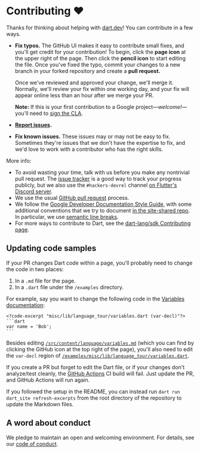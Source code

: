 # Contributing :heart:

Thanks for thinking about helping with [dart.dev][www]!
You can contribute in a few ways.

* **Fix typos.** The GitHub UI makes it easy to contribute small fixes, and
  you'll get credit for your contribution! To begin, click the **page icon**
  at the upper right of the page. Then click the **pencil icon** to start
  editing the file. Once you've fixed the typo, commit your changes to a new
  branch in your forked repository and create a **pull request.**

  Once we've reviewed and approved your change, we'll merge it. Normally, we'll
  review your fix within one working day, and your fix will appear online less
  than an hour after we merge your PR.

  **Note:** If this is your first contribution to
  a Google project—_welcome!_—you'll need to [sign the CLA][].

* **[Report issues][].**

* **Fix known issues.** These issues may or may not be easy to fix. Sometimes
  they're issues that we don't have the expertise to fix, and we'd love to
  work with a contributor who has the right skills.

More info:

* To avoid wasting your time, talk with us before you make any nontrivial
  pull request. The [issue tracker][] is a good way to track your progress
  publicly, but we also use the `#hackers-devrel` channel
  [on Flutter's Discord server][].
* We use the usual [GitHub pull request][] process.
* We follow the [Google Developer Documentation Style Guide][],
  with some additional conventions that we try to document
  [in the site-shared repo][].
  In particular, we use [semantic line breaks][].
* For more ways to contribute to Dart, see the
  [dart-lang/sdk Contributing page][].

[dart-lang/sdk Contributing page]: https://github.com/dart-lang/sdk/blob/main/CONTRIBUTING.md
[GitHub pull request]: https://docs.github.com/pull-requests/collaborating-with-pull-requests/proposing-changes-to-your-work-with-pull-requests/about-pull-requests
[Google Developer Documentation Style Guide]: https://developers.google.com/style/
[in the site-shared repo]: https://github.com/dart-lang/site-shared/blob/main/doc
[issue tracker]: https://github.com/dart-lang/site-www/issues
[on Flutter's Discord server]: https://github.com/flutter/flutter/wiki/Chat
[Report issues]: https://github.com/dart-lang/site-www/issues/new/choose
[semantic line breaks]: https://github.com/dart-lang/site-shared/blob/main/doc/writing-for-dart-and-flutter-websites.md#semantic-line-breaks
[sign the CLA]: https://developers.google.com/open-source/cla/individual
[www]: https://dart.dev


## Updating code samples

If your PR changes Dart code within a page,
you'll probably need to change the code in two places:

1. In a `.md` file for the page.
2. In a `.dart` file under the `/examples` directory.

For example, say you want to change the following code in the
[Variables documentation](https://dart.dev/language/variables):

````
<?code-excerpt "misc/lib/language_tour/variables.dart (var-decl)"?>
```dart
var name = 'Bob';
```
````

Besides editing
[`/src/content/language/variables.md`][]
(which you can find by clicking the GitHub icon at the top right of the page),
you'll also need to edit the `var-decl` region of
[`/examples/misc/lib/language_tour/variables.dart`][].

If you create a PR but forget to edit the Dart file,
or if your changes don't analyze/test cleanly,
the [GitHub Actions][] CI build will fail.
Just update the PR, and GitHub Actions will run again.

If you followed the setup in the README,
you can instead run `dart run dart_site refresh-excerpts`
from the root directory of the repository to update the Markdown files.

[GitHub Actions]: https://docs.github.com/actions/learn-github-actions/understanding-github-actions
[`/src/content/language/variables.md`]: https://github.com/dart-lang/site-www/blob/main/src/content/language/variables.md
[`/examples/misc/lib/language_tour/variables.dart`]: https://github.com/dart-lang/site-www/blob/main/examples/misc/lib/language_tour/variables.dart

## A word about conduct

We pledge to maintain an open and welcoming environment.
For details, see our [code of conduct][].

[code of conduct]: https://dart.dev/community/code-of-conduct
